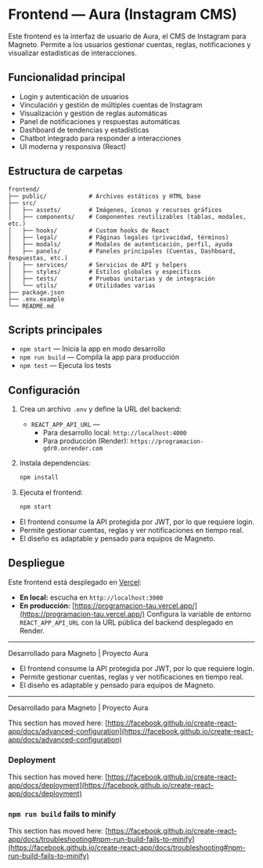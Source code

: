 # Frontend — Aura (Instagram CMS)

Este frontend es la interfaz de usuario de Aura, el CMS de Instagram para Magneto. Permite a los usuarios gestionar cuentas, reglas, notificaciones y visualizar estadísticas de interacciones.

## Funcionalidad principal
- Login y autenticación de usuarios
- Vinculación y gestión de múltiples cuentas de Instagram
- Visualización y gestión de reglas automáticas
- Panel de notificaciones y respuestas automáticas
- Dashboard de tendencias y estadísticas
- Chatbot integrado para responder a interacciones
- UI moderna y responsiva (React)

## Estructura de carpetas
```
frontend/
├── public/            # Archivos estáticos y HTML base
├── src/
│   ├── assets/        # Imágenes, íconos y recursos gráficos
│   ├── components/    # Componentes reutilizables (tablas, modales, etc.)
│   ├── hooks/         # Custom hooks de React
│   ├── legal/         # Páginas legales (privacidad, términos)
│   ├── modals/        # Modales de autenticación, perfil, ayuda
│   ├── panels/        # Paneles principales (Cuentas, Dashboard, Respuestas, etc.)
│   ├── services/      # Servicios de API y helpers
│   ├── styles/        # Estilos globales y específicos
│   ├── tests/         # Pruebas unitarias y de integración
│   └── utils/         # Utilidades varias
├── package.json
├── .env.example
└── README.md
```

## Scripts principales
- `npm start` — Inicia la app en modo desarrollo
- `npm run build` — Compila la app para producción
- `npm test` — Ejecuta los tests


## Configuración
1. Crea un archivo `.env` y define la URL del backend:
	- `REACT_APP_API_URL` —
	  - Para desarrollo local: `http://localhost:4000`
	  - Para producción (Render): `https://programacion-gdr0.onrender.com`

2. Instala dependencias:
	```bash
	npm install
	```

3. Ejecuta el frontend:
	```bash
	npm start
	```

- El frontend consume la API protegida por JWT, por lo que requiere login.
- Permite gestionar cuentas, reglas y ver notificaciones en tiempo real.
- El diseño es adaptable y pensado para equipos de Magneto.


## Despliegue

Este frontend está desplegado en [Vercel](https://vercel.com/):
- **En local:** escucha en `http://localhost:3000`
- **En producción:** [https://programacion-tau.vercel.app/](https://programacion-tau.vercel.app/)
Configura la variable de entorno `REACT_APP_API_URL` con la URL pública del backend desplegado en Render.

---
Desarrollado para Magneto | Proyecto Aura
- El frontend consume la API protegida por JWT, por lo que requiere login.
- Permite gestionar cuentas, reglas y ver notificaciones en tiempo real.
- El diseño es adaptable y pensado para equipos de Magneto.

---
Desarrollado para Magneto | Proyecto Aura

This section has moved here: [https://facebook.github.io/create-react-app/docs/advanced-configuration](https://facebook.github.io/create-react-app/docs/advanced-configuration)

### Deployment

This section has moved here: [https://facebook.github.io/create-react-app/docs/deployment](https://facebook.github.io/create-react-app/docs/deployment)

### `npm run build` fails to minify

This section has moved here: [https://facebook.github.io/create-react-app/docs/troubleshooting#npm-run-build-fails-to-minify](https://facebook.github.io/create-react-app/docs/troubleshooting#npm-run-build-fails-to-minify)

